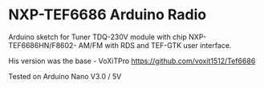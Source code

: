 # NXP-TEF6686 Arduino Radio

Arduino sketch for Tuner TDQ-230V module with chip NXP-TEF6686HN/F8602- AM/FM with RDS and TEF-GTK user interface.

His version was the base - VoXiTPro https://github.com/voxit1512/Tef6686

Tested on Arduino Nano V3.0 / 5V
